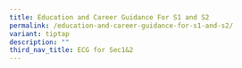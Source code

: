 ```yaml
---
title: Education and Career Guidance For S1 and S2
permalink: /education-and-career-guidance-for-s1-and-s2/
variant: tiptap
description: ""
third_nav_title: ECG for Sec1&2
---
```

